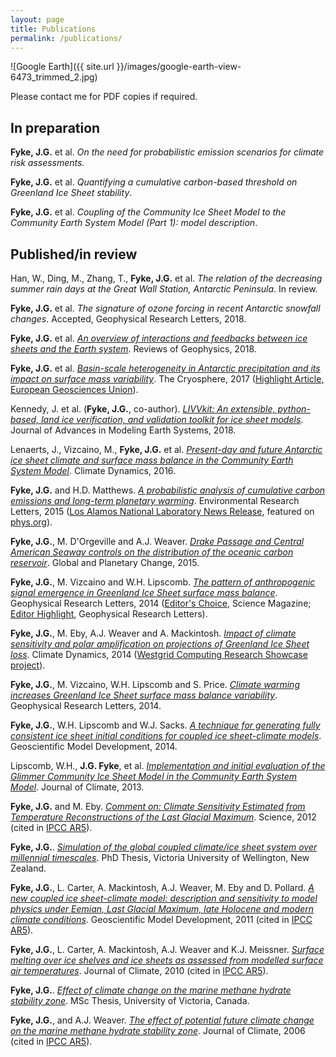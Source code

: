 ```yaml
---
layout: page
title: Publications
permalink: /publications/
---
```


![Google Earth]({{ site.url }}/images/google-earth-view-6473_trimmed_2.jpg)

Please contact me for PDF copies if required.

## In preparation

**Fyke, J.G.** et al. *On the need for probabilistic emission scenarios for climate risk assessments.*

**Fyke, J.G.** et al. *Quantifying a cumulative carbon-based threshold on Greenland Ice Sheet stability*.

**Fyke, J.G.** et al.  *Coupling of the Community Ice Sheet Model to the Community Earth System Model (Part 1): model description*.



## Published/in review

Han, W., Ding, M., Zhang, T.,  **Fyke, J.G.** et al.  *The relation of the decreasing summer rain days at the Great Wall Station, Antarctic Peninsula*.  In review.

**Fyke, J.G.** et al.  *The signature of ozone forcing in recent Antarctic snowfall changes*.  Accepted, Geophysical Research Letters, 2018.

**Fyke, J.G.** et al.  *[An overview of interactions and feedbacks between ice sheets and the Earth system](https://agupubs.onlinelibrary.wiley.com/doi/abs/10.1029/2018RG000600)*.  Reviews of Geophysics, 2018.

**Fyke, J.G.** et al.  *[Basin-scale heterogeneity in Antarctic precipitation and its impact on surface mass variability](https://www.the-cryosphere.net/11/2595/2017/)*.  The Cryosphere, 2017 ([Highlight Article, European Geosciences Union](https://www.egu.eu/news/highlight-articles/)).

Kennedy, J. et al. (**Fyke, J.G.**, co-author).  *[LIVVkit: An extensible, python-based, land ice verification, and validation toolkit for ice sheet models](http://onlinelibrary.wiley.com/doi/10.1002/2017MS000916/full)*.  Journal of Advances in Modeling Earth Systems, 2018.

Lenaerts, J., Vizcaino, M., **Fyke, J.G.** et al.  *[Present-day and future Antarctic ice sheet climate and surface mass balance in the Community Earth System Model](http://link.springer.com/article/10.1007\%2Fs00382-015-2907-4)*.  Climate Dynamics, 2016.

**Fyke, J.G.** and H.D. Matthews.  *[A probabilistic analysis of cumulative carbon emissions and long-term planetary warming](http://iopscience.iop.org/article/10.1088/1748-9326/10/11/115007/meta;jsessionid=BC5258137ABA9D8AB2E919C26E22FC9B.c1.iopscience.cld.iop.org)*.  Environmental Research Letters, 2015 ([Los Alamos National Laboratory News Release](https://www.youtube.com/watch?v=_dpwSC7Ru60), featured on [phys.org](phys.org)).

**Fyke, J.G.**, M. D'Orgeville and A.J. Weaver.  *[Drake Passage and Central American Seaway controls on the distribution of the oceanic carbon reservoir](http://www.sciencedirect.com/science/article/pii/S0921818115000570)*.  Global and Planetary Change, 2015.

**Fyke, J.G.**, M. Vizcaino and W.H. Lipscomb.  *[The pattern of anthropogenic signal emergence in Greenland Ice Sheet surface mass balance](http://onlinelibrary.wiley.com/doi/10.1002/2014GL060735/abstract)*.  Geophysical Research Letters, 2014 ([Editor's Choice](http://science.sciencemag.org/content/345/6201/1132.3), Science Magazine; [Editor Highlight](http://agupubs.onlinelibrary.wiley.com/agu/issue/10.1002/(ISSN)1944-8007(CAT)SpecialIssues(VI)GRLeditorhghlts2014/), Geophysical Research Letters).

**Fyke, J.G.**, M. Eby, A.J. Weaver and A. Mackintosh.  *[Impact of climate sensitivity and polar amplification on projections of Greenland Ice Sheet loss](http://link.springer.com/article/10.1007\%2Fs00382-014-2050-7#page-1)*.  Climate Dynamics, 2014 ([Westgrid Computing Research Showcase project](https://www.westgrid.ca/research-showcase/projecting_future_greenland_ice_sheet_loss)).

**Fyke, J.G.**, M. Vizcaino, W.H. Lipscomb and S. Price.  *[Climate warming increases Greenland Ice Sheet surface mass balance variability](http://onlinelibrary.wiley.com/doi/10.1002/2013GL058172/full)*.  Geophysical Research Letters, 2014.

**Fyke, J.G.**, W.H. Lipscomb and W.J. Sacks.  *[A technique for generating fully consistent ice sheet initial conditions for coupled ice sheet-climate models](http://www.geosci-model-dev.net/7/1183/2014/)*.  Geoscientific Model Development, 2014.

Lipscomb, W.H., **J.G. Fyke**, et al.  *[Implementation and initial evaluation of the Glimmer Community Ice Sheet Model in the Community Earth System Model](http://journals.ametsoc.org/doi/abs/10.1175/JCLI-D-12-00557.1)*.  Journal of Climate,  2013.

**Fyke, J.G.** and M. Eby.  *[Comment on: Climate Sensitivity Estimated from Temperature Reconstructions of the Last Glacial Maximum](http://science.sciencemag.org/content/337/6100/1294.2)*.  Science, 2012 (cited in [IPCC AR5](https://www.ipcc.ch/report/ar5/wg1/)).

**Fyke, J.G.**.  *[Simulation of the global coupled climate/ice sheet system over millennial timescales](http://researcharchive.vuw.ac.nz/xmlui/handle/10063/1932)*.  PhD Thesis, Victoria University of Wellington, New Zealand.

**Fyke, J.G.**, L. Carter, A. Mackintosh, A.J. Weaver, M. Eby and D. Pollard.  *[A new coupled ice sheet-climate model: description and sensitivity to model physics under Eemian, Last Glacial Maximum, late Holocene and modern climate conditions](http://www.geosci-model-dev.net/4/117/2011/)*.  Geoscientific Model Development, 2011 (cited in [IPCC AR5](https://www.ipcc.ch/report/ar5/wg1/)).

**Fyke, J.G.**, L. Carter, A. Mackintosh, A.J. Weaver and K.J. Meissner.  *[Surface melting over ice shelves and ice sheets as assessed from modelled surface air temperatures](http://journals.ametsoc.org/doi/abs/10.1175/2009JCLI3122.1)*.  Journal of Climate, 2010 (cited in [IPCC AR5](https://www.ipcc.ch/report/ar5/wg1/)).

**Fyke, J.G.**.  *[Effect of climate change on the marine methane hydrate stability zone](https://dspace.library.uvic.ca/handle/1828/1851)*.  MSc Thesis, University of Victoria, Canada.

**Fyke, J.G.**, and A.J. Weaver.  *[The effect of potential future climate change on the marine methane hydrate stability zone](http://journals.ametsoc.org/doi/abs/10.1175/JCLI3894.1)*.  Journal of Climate, 2006 (cited in [IPCC AR5](https://www.ipcc.ch/report/ar5/wg1/)).

